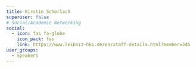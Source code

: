 ```yaml
---
title: Kirstin Scherlach
superuser: false
# Social/Academic Networking
social:
  - icon: fas fa-globe
    icon_pack: fas
    link: https://www.leibniz-hki.de/en/staff-details.html?member=346
user_groups:
  - Speakers
---
```


